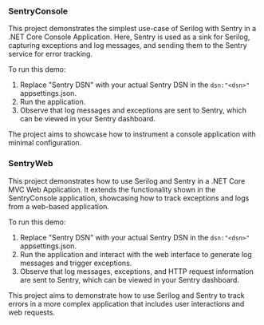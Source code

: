 ### SentryConsole
This project demonstrates the simplest use-case of Serilog with Sentry in a .NET Core Console Application. Here, Sentry is used as a sink for Serilog, capturing exceptions and log messages, and sending them to the Sentry service for error tracking.

To run this demo:
1. Replace "Sentry DSN" with your actual Sentry DSN in the `dsn:"<dsn>"` appsettings.json.
2. Run the application.
3. Observe that log messages and exceptions are sent to Sentry, which can be viewed in your Sentry dashboard.

The project aims to showcase how to instrument a console application with minimal configuration.

### SentryWeb
This project demonstrates how to use Serilog and Sentry in a .NET Core MVC Web Application. It extends the functionality shown in the SentryConsole application, showcasing how to track exceptions and logs from a web-based application.

To run this demo:
1. Replace "Sentry DSN" with your actual Sentry DSN in the `dsn:"<dsn>"` appsettings.json.
2. Run the application and interact with the web interface to generate log messages and trigger exceptions.
3. Observe that log messages, exceptions, and HTTP request information are sent to Sentry, which can be viewed in your Sentry dashboard.

This project aims to demonstrate how to use Serilog and Sentry to track errors in a more complex application that includes user interactions and web requests.
